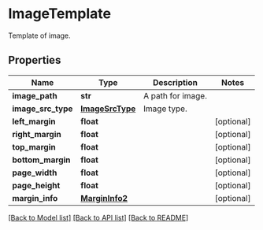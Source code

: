 ﻿# ImageTemplate
Template of image.

## Properties
Name | Type | Description | Notes
------------ | ------------- | ------------- | -------------
**image_path** | **str** | A path for image. | 
**image_src_type** | [**ImageSrcType**](ImageSrcType.md) | Image type. | 
**left_margin** | **float** |  | [optional] 
**right_margin** | **float** |  | [optional] 
**top_margin** | **float** |  | [optional] 
**bottom_margin** | **float** |  | [optional] 
**page_width** | **float** |  | [optional] 
**page_height** | **float** |  | [optional] 
**margin_info** | [**MarginInfo2**](MarginInfo2.md) |  | [optional] 

[[Back to Model list]](../README.md#documentation-for-models) [[Back to API list]](../README.md#documentation-for-api-endpoints) [[Back to README]](../README.md)


